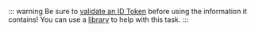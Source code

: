 ::: warning
Be sure to [validate an ID Token](/tokens/guides/validate-id-tokens) before using the information it contains! You can use a [library](https://jwt.io/#libraries-io) to help with this task.
:::